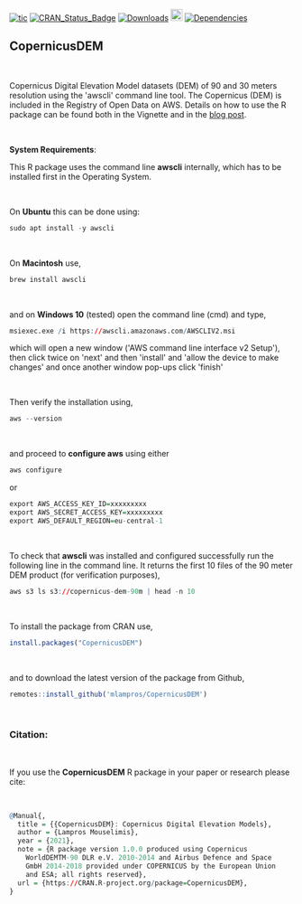 
[![tic](https://github.com/mlampros/CopernicusDEM/workflows/tic/badge.svg?branch=master)](https://github.com/mlampros/CopernicusDEM/actions)
[![CRAN_Status_Badge](http://www.r-pkg.org/badges/version/CopernicusDEM)](http://cran.r-project.org/package=CopernicusDEM)
[![Downloads](http://cranlogs.r-pkg.org/badges/grand-total/CopernicusDEM?color=blue)](http://www.r-pkg.org/pkg/CopernicusDEM)
<a href="https://www.buymeacoffee.com/VY0x8snyh" target="_blank"><img src="https://www.buymeacoffee.com/assets/img/custom_images/orange_img.png" alt="Buy Me A Coffee" height="21px" ></a>
[![Dependencies](https://tinyverse.netlify.com/badge/CopernicusDEM)](https://cran.r-project.org/package=CopernicusDEM)


## CopernicusDEM

<br>

Copernicus Digital Elevation Model datasets (DEM) of 90 and 30 meters resolution using the 'awscli' command line tool. The Copernicus (DEM) is included in the Registry of Open Data on AWS. Details on how to use the R package can be found both in the Vignette and in the [blog post](http://mlampros.github.io/2021/05/21/copernicusDEM_package/).

<br>

**System Requirements**:

This R package uses the command line **awscli** internally, which has to be installed first in the Operating System. 

<br>

On **Ubuntu** this can be done using:

```R
sudo apt install -y awscli

```

<br>

On **Macintosh** use,

```R
brew install awscli

```

<br>

and on **Windows 10** (tested) open the command line (cmd) and type,

```R
msiexec.exe /i https://awscli.amazonaws.com/AWSCLIV2.msi

```

which will open a new window ('AWS command line interface v2 Setup'), then click twice on 'next' and then 'install' and 'allow the device to make changes' and once another window pop-ups click 'finish'

<br>

Then verify the installation using,

```R
aws --version

```

<br>

and proceed to **configure aws** using either 

```R
aws configure

```

or

```R
export AWS_ACCESS_KEY_ID=xxxxxxxxx
export AWS_SECRET_ACCESS_KEY=xxxxxxxxx
export AWS_DEFAULT_REGION=eu-central-1

```

<br>

To check that **awscli** was installed and configured successfully run the following line in the command line. It returns the first 10 files of the 90 meter DEM product (for verification purposes),

```R
aws s3 ls s3://copernicus-dem-90m | head -n 10

```

<br>

To install the package from CRAN use, 

```R
install.packages("CopernicusDEM")

```
<br>

and to download the latest version of the package from Github,

```R
remotes::install_github('mlampros/CopernicusDEM')

```

<br>

### Citation:

<br>

If you use the **CopernicusDEM** R package in your paper or research please cite:

<br>

```R
@Manual{,
  title = {{CopernicusDEM}: Copernicus Digital Elevation Models},
  author = {Lampros Mouselimis},
  year = {2021},
  note = {R package version 1.0.0 produced using Copernicus
    WorldDEMTM-90 DLR e.V. 2010-2014 and Airbus Defence and Space
    GmbH 2014-2018 provided under COPERNICUS by the European Union
    and ESA; all rights reserved},
  url = {https://CRAN.R-project.org/package=CopernicusDEM},
}
```

<br>
